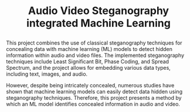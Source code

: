 <h1 align="center">
  <p>Audio Video Steganography integrated Machine Learning</p>
</h1>
This project combines the use of classical steganography techniques for concealing data with machine learning (ML) models to detect hidden information within audio and video files. The implemented steganography techniques include Least Significant Bit, Phase Coding, and Spread Spectrum, and the project allows for embedding various data types, including text, images, and audio.


However, despite being intricately concealed, numerous studies have shown that machine learning models can easily detect data hidden using steganography techniques. Therefore, this project presents a method by which an ML model identifies concealed information in audio and video.
